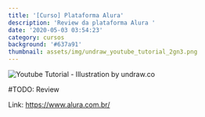 ```yaml
---
title: '[Curso] Plataforma Alura'
description: 'Review da plataforma Alura '
date: '2020-05-03 03:54:23'
category: cursos
background: '#637a91'
thumbnail: assets/img/undraw_youtube_tutorial_2gn3.png
---
```

![Youtube Tutorial - Illustration by undraw.co](assets/img/undraw_youtube_tutorial_2gn3.png "Youtube Tutorial - Illustration by undraw.co")

\#TODO: Review

Link: <https://www.alura.com.br/>
